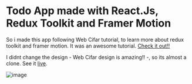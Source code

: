 # Todo App made with React.Js, Redux Toolkit and Framer Motion

So i made this app following Web Cifar tutorial, to learn more about redux toolkit and framer motion. It was an awesome tutorial. [Check it out!!](https://www.youtube.com/watch?v=W0Uf_xu350k)

I didnt change the design - Web Cifar design is amazing!! -, so its almost a clone. See it [live](https://objetivos.netlify.app/).

![image](https://user-images.githubusercontent.com/75024157/153025339-a7f35a44-fc5b-40af-a3ee-017416498da1.png)
